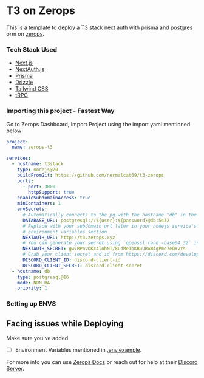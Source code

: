 # T3 on Zerops

This is a template to deploy a T3 stack next auth with prisma and postgres orm on [zerops](https://zerops.io).

### Tech Stack Used

- [Next.js](https://nextjs.org)
- [NextAuth.js](https://next-auth.js.org)
- [Prisma](https://prisma.io)
- [Drizzle](https://orm.drizzle.team)
- [Tailwind CSS](https://tailwindcss.com)
- [tRPC](https://trpc.io)

### Importing this project - Fastest Way

Go to Zerops Dashboard, Import Project using the import yaml mentioned below

```yaml
project:
  name: zerops-t3

services:
  - hostname: t3stack
    type: nodejs@20
    buildFromGit: https://github.com/nermalcat69/t3-zerops
    ports:
      - port: 3000
        httpSupport: true
    enableSubdomainAccess: true
    minContainers: 1
    envSecrets:
      # Automatically connects to the pg with the hostname "db" in the project
      DATABASE_URL: postgresql://${user}:${password}@db:5432
      # Replace with your subdomain url later in your nodejs service's
      # environment variables section
      NEXTAUTH_URL: http://t3.zerops.xyz
      # You can generate your secret using `openssl rand -base64 32` in your terminal
      NEXTAUTH_SECRET: gw7RPnvDKc4lohNT/8LdMe1bKBuURAW4gPme7eOYvYs
      # Grab your client secret and id from https://discord.com/developers/applications
      DISCORD_CLIENT_ID: discord-client-id
      DISCORD_CLIENT_SECRET: discord-client-secret
  - hostname: db
    type: postgresql@16
    mode: NON_HA
    priority: 1
```

### Setting up ENVS

## Facing issues while Deploying

Make sure you've added

- [ ] Environment Variables mentioned in [.env.example](https://github.com/Nermalcat69/T3-Zerops/blob/main/.env.example).

For more info you can use [Zerops Docs](https://docs.zerops.io/) or reach out for help at their [Discord Server](https://discord.gg/RzaeZZJVEj).
